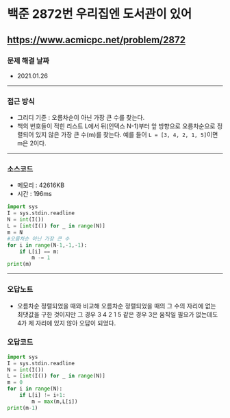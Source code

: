 # 백준 2872번 우리집엔 도서관이 있어
https://www.acmicpc.net/problem/2872
---

### 문제 해결 날짜
- 2021.01.26
---

### 접근 방식
- 그리디 기준 : 오름차순이 아닌 가장 큰 수를 찾는다.
- 책의 번호들이 적힌 리스트 L에서 뒤(인덱스 N-1)부터 앞 방향으로 오름차순으로 정렬되어 있지 않은 가장 큰 수(m)를 찾는다. 예를 들어 ```L = [3, 4, 2, 1, 5]```이면 m은 2이다. 
---

### 소스코드
- 메모리 : 42616KB
- 시간 : 196ms
```Python
import sys
I = sys.stdin.readline
N = int(I())
L = [int(I()) for _ in range(N)]
m = N
#오름차순 아닌 가장 큰 수
for i in range(N-1,-1,-1):
    if L[i] == m:
        m -= 1
print(m)
```
---
### 오답노트
- 오름차순 정렬되었을 때와 비교해 오름차순 정렬되었을 때의 그 수의 자리에 없는 최댓값을 구한 것이지만 그 경우 3 4 2 1 5 같은 경우 3은 움직일 필요가 없는데도 4가 제 자리에 있지 않아 오답이 되었다.

### 오답코드
```Python
import sys
I = sys.stdin.readline
N = int(I())
L = [int(I()) for _ in range(N)]
m = 0
for i in range(N):
    if L[i] != i+1:
        m = max(m,L[i])
print(m-1)
```